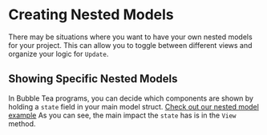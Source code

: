 # Creating Nested Models

There may be situations where you want to have your own nested models for your project. 
This can allow you to toggle between different views and organize your logic for `Update`.

## Showing Specific Nested Models
In Bubble Tea programs, you can decide which components are shown by holding a `state` field in your main model struct. 
[Check out our nested model example](https://github.com/charmbracelet/bubbletea/tree/master/examples/nested-models/)
As you can see, the main impact the `state` has is in the `View` method.
